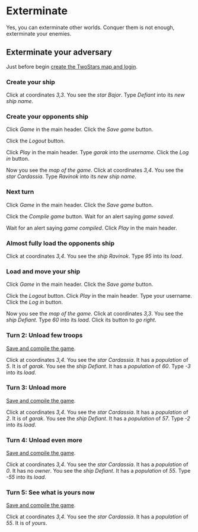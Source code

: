 # Exterminate

Yes, you can exterminate other worlds.
Conquer them is not enough, exterminate your
enemies.

## Exterminate your adversary

Just before begin
[create the TwoStars map and login](?root=Blog&postId=2019-08-23_your_own_star#create-the-universe-and-login).
 
### Create your ship

 Click at coordinates _3,3_.
 You see the _star_ _Bajor_.
 Type _Defiant_ into its _new ship name_.
 
### Create your opponents ship

 Click _Game_ in the main header.
 Click the _Save game_ button.
 <!-- SNAPSHOT yours1 status=200 -->
 Click the _Logout_ button.
 
 Click _Play_ in the main header.
 Type _garak_ into the _username_.
 Click the _Log in_ button.
 <!-- SNAPSHOT garak1 status=200 -->
 Now you see the _map of the game_.
 Click at coordinates _3,4_.
 You see the _star_ _Cardassia_.
 Type _Ravinok_ into its _new ship name_.
 
### Next turn

 Click _Game_ in the main header.
 Click the _Save game_ button.
 <!-- SNAPSHOT saveTurnTURN status=200 -->
 Click the _Compile game_ button.
 Wait for an alert saying _game saved_.
 <!-- SNAPSHOT compileTurnTURN status=200 --> 
 Wait for an alert saying _game compiled_.
 Click _Play_ in the main header.

### Almost fully load the opponents ship

 Click at coordinates _3,4_.
 You see the _ship_ _Ravinok_.
 Type _95_ into its _load_.
 
### Load and move your ship 

 Click _Game_ in the main header.
 Click the _Save game_ button. 
 <!-- SNAPSHOT saveGarak2 status=200 -->
 Click the _Logout_ button.
 Click _Play_ in the main header.
 Type your username.
 Click the _Log in_ button. 
 <!-- SNAPSHOT yours2 status=200 -->
 Now you see the _map of the game_.
 Click at coordinates _3,3_.
 You see the _ship_ _Defiant_.
 Type _60_ into its _load_.
 Click its button to _go right_.
 
### Turn 2: Unload few troops
 
[Save and compile the game](?root=Blog&postId=2019-08-29_exterminate&TURN=2#next-turn).

 Click at coordinates _3,4_.
 You see the _star_ _Cardassia_.
 It has a _population_ of _5_.
 It is of _garak_.
 You see the _ship_ _Defiant_.
 It has a _population_ of _60_.
 Type _-3_ into its _load_.
 
### Turn 3: Unload more

[Save and compile the game](?root=Blog&postId=2019-08-29_exterminate&TURN=3#next-turn).

 Click at coordinates _3,4_.
 You see the _star_ _Cardassia_.
 It has a _population_ of _2_.
 It is of _garak_.
 You see the _ship_ _Defiant_.
 It has a _population_ of _57_.
 Type _-2_ into its _load_.

### Turn 4: Unload even more

[Save and compile the game](?root=Blog&postId=2019-08-29_exterminate&TURN=4#next-turn).

 Click at coordinates _3,4_.
 You see the _star_ _Cardassia_.
 It has a _population_ of _0_.
 It has no _owner_.
 You see the _ship_ _Defiant_.
 It has a _population_ of _55_.
 Type _-55_ into its _load_.

### Turn 5: See what is yours now

[Save and compile the game](?root=Blog&postId=2019-08-29_exterminate&TURN=5#next-turn).

 Click at coordinates _3,4_.
 You see the _star_ _Cardassia_.
 It has a _population_ of _55_.
 It is of _yours_.
